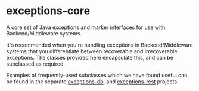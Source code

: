 # exceptions-core
A core set of Java exceptions and marker interfaces for use with Backend/Middleware systems.

It's recommended when you're handling exceptions in Backend/Middleware systems that you differentiate between recoverable and irrecoverable exceptions.  The classes provided here encapsulate this, and can be subclassed as required.

Examples of frequently-used subclasses which we have found useful can be found in the separate [exceptions-db](https://github.com/abbasdgr8/exceptions-db), and [exceptions-rest](https://github.com/abbasdgr8/exceptions-rest) projects.
